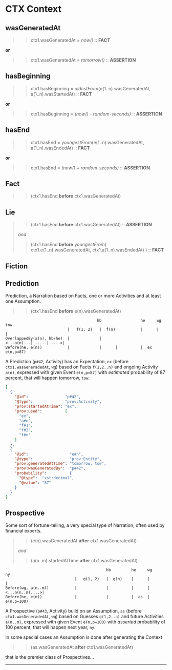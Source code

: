 # CTX Context

## wasGeneratedAt

> > ctx1.wasGeneratedAt = *now()* :: **FACT**

**or**

> > ctx1.wasGeneratedAt = *tomorrow()* :: **ASSERTION**

## hasBeginning

> > ctx1.hasBeginning = *oldestFrom*(e(1..n).wasGeneratedAt, a(1..n).wasStartedAt) :: **FACT**

**or**

> > ctx1.hasBeginning = *(now() - random-seconds)* :: **ASSERTION**

## hasEnd

> > ctx1.hasEnd = *youngestFrom*(e(1..n).wasGeneratedAt, a(1..n).wasEndedAt) :: **FACT**

**or**

> > ctx1.hasEnd = *(now() + random-seconds)* :: **ASSERTION**

## Fact

> > (ctx1.hasEnd **before** ctx1.wasGeneratedAt)

## Lie

> > (ctx1.hasEnd **before** ctx1.wasGeneratedAt) :: **ASSERTION**
>
> *and*
>
> > (ctx1.hasEnd **before** *youngestFrom*( ctx1.e(1..n).wasGeneratedAt, ctx1.a(1..n).wasEndedAt) ) :: **FACT**

## Fiction


## Prediction

Prediction, a Narration based on Facts, one or more Activities and at least one Assumption.

> > (ctx1.hasEnd **before** e(n).wasGeneratedAt)

```text
                                        hb                 he     wg     tow
                           |   f(1, 2)   |  f(n)           |      |      |
OverlappedBy(a(n), hb/he)  |             |      <...a(n)...|......|.....>|
Before(he, e(n))           |             |      |          |  ex         e(n,p=87)
```

A Prediction (`p#42`, Activity) has an Expectation, `ex` (before `ctx1.wasGeneradedAt`, `wg`) based on Facts `f(1,2..n)` and ongoing Activity `a(n)`, expressed with given Event `e(n,p=87)` with *estimated* probability of 87 percent, that will happen tomorrow, `tow`.

```json
[
  {
    "@id":                "p#42",
    "@type":              "prov:Activity",
    "prov:startedAtTime": "ex",
    "prov:used":          [
      "ex",
      "a#n",
      "f#1",
      "f#2",
      "f#n"
    ]
  },
  {
    "@id":                  "e#n",
    "@type":                "prov:Entity",
    "prov:generatedAtTime": "tomorrow, tow",
    "prov:wasGeneratedBy":  "p#42",
    "probability":          {
      "@type":  "xst:decimal",
      "@value": "87"
    }
  }
]
```

## Prospective

Some sort of fortune-telling, a very special type of Narration, often used by financial experts.

> > (e(n).wasGeneratedAt **after** ctx1.wasGeneratedAt)
>
> *and*
> 
> > (a(n..m).startedAtTime **after** ctx1.wasGeneratedAt)

```text
                                            hb         he     wg                 ny
                              |   g(1, 2)   |  g(n)    |      |                  |
Before(wg, a(n..m))           |             |          |      |  <...a(n..m)....>|
Before(he, e(n))              |             |          |  as  |                  e(n,p=100)
```

A Prospective (`p#43`, Activity) build on an Assumption, `as` (before `ctx1.wasGeneradedAt`, `wg`) based on Guesses `g(1,2..n)` and future Activities `a(n..m)`, expressed with given Event `e(n,p=100)` with *asserted* probability of 100 percent, that will happen next year, `ny`.

In some special cases an Assumption is done after generating the Context

> > (as.wasGeneratedAt **after** ctx1.wasGeneratedAt)

that is the premier class of Prospectives...

---